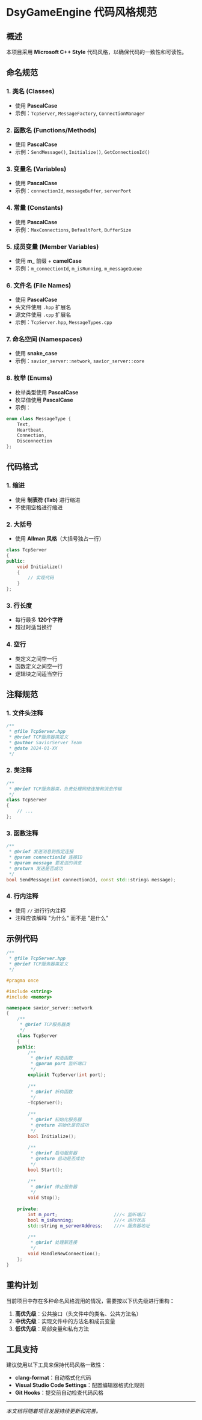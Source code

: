 # DsyGameEngine 代码风格规范

## 概述

本项目采用 **Microsoft C++ Style** 代码风格，以确保代码的一致性和可读性。

## 命名规范

### 1. 类名 (Classes)
- 使用 **PascalCase**
- 示例：`TcpServer`, `MessageFactory`, `ConnectionManager`

### 2. 函数名 (Functions/Methods)
- 使用 **PascalCase**
- 示例：`SendMessage()`, `Initialize()`, `GetConnectionId()`

### 3. 变量名 (Variables)
- 使用 **PascalCase**
- 示例：`connectionId`, `messageBuffer`, `serverPort`

### 4. 常量 (Constants)
- 使用 **PascalCase**
- 示例：`MaxConnections`, `DefaultPort`, `BufferSize`

### 5. 成员变量 (Member Variables)
- 使用 **m_** 前缀 + **camelCase**
- 示例：`m_connectionId`, `m_isRunning`, `m_messageQueue`

### 6. 文件名 (File Names)
- 使用 **PascalCase**
- 头文件使用 `.hpp` 扩展名
- 源文件使用 `.cpp` 扩展名
- 示例：`TcpServer.hpp`, `MessageTypes.cpp`

### 7. 命名空间 (Namespaces)
- 使用 **snake_case**
- 示例：`savior_server::network`, `savior_server::core`

### 8. 枚举 (Enums)
- 枚举类型使用 **PascalCase**
- 枚举值使用 **PascalCase**
- 示例：
```cpp
enum class MessageType {
    Text,
    Heartbeat,
    Connection,
    Disconnection
};
```

## 代码格式

### 1. 缩进
- 使用 **制表符 (Tab)** 进行缩进
- 不使用空格进行缩进

### 2. 大括号
- 使用 **Allman 风格**（大括号独占一行）
```cpp
class TcpServer
{
public:
	void Initialize()
	{
		// 实现代码
	}
};
```

### 3. 行长度
- 每行最多 **120个字符**
- 超过时适当换行

### 4. 空行
- 类定义之间空一行
- 函数定义之间空一行
- 逻辑块之间适当空行

## 注释规范

### 1. 文件头注释
```cpp
/**
 * @file TcpServer.hpp
 * @brief TCP服务器类定义
 * @author SaviorServer Team
 * @date 2024-01-XX
 */
```

### 2. 类注释
```cpp
/**
 * @brief TCP服务器类，负责处理网络连接和消息传输
 */
class TcpServer
{
    // ...
};
```

### 3. 函数注释
```cpp
/**
 * @brief 发送消息到指定连接
 * @param connectionId 连接ID
 * @param message 要发送的消息
 * @return 发送是否成功
 */
bool SendMessage(int connectionId, const std::string& message);
```

### 4. 行内注释
- 使用 `//` 进行行内注释
- 注释应该解释 "为什么" 而不是 "是什么"

## 示例代码

```cpp
/**
 * @file TcpServer.hpp
 * @brief TCP服务器类定义
 */

#pragma once

#include <string>
#include <memory>

namespace savior_server::network
{
	/**
	 * @brief TCP服务器类
	 */
	class TcpServer
	{
	public:
		/**
		 * @brief 构造函数
		 * @param port 监听端口
		 */
		explicit TcpServer(int port);
		
		/**
		 * @brief 析构函数
		 */
		~TcpServer();
		
		/**
		 * @brief 初始化服务器
		 * @return 初始化是否成功
		 */
		bool Initialize();
		
		/**
		 * @brief 启动服务器
		 * @return 启动是否成功
		 */
		bool Start();
		
		/**
		 * @brief 停止服务器
		 */
		void Stop();
		
	private:
		int m_port;						///< 监听端口
		bool m_isRunning;				///< 运行状态
		std::string m_serverAddress;	///< 服务器地址
		
		/**
		 * @brief 处理新连接
		 */
		void HandleNewConnection();
	};
}
```

## 重构计划

当前项目中存在多种命名风格混用的情况，需要按以下优先级进行重构：

1. **高优先级**：公共接口（头文件中的类名、公共方法名）
2. **中优先级**：实现文件中的方法名和成员变量
3. **低优先级**：局部变量和私有方法

## 工具支持

建议使用以下工具来保持代码风格一致性：
- **clang-format**：自动格式化代码
- **Visual Studio Code Settings**：配置编辑器格式化规则
- **Git Hooks**：提交前自动检查代码风格

---

*本文档将随着项目发展持续更新和完善。*